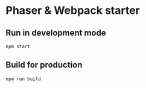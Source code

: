 # Phaser & Webpack starter

## Run in development mode

`npm start`

## Build for production

`npm run build`
